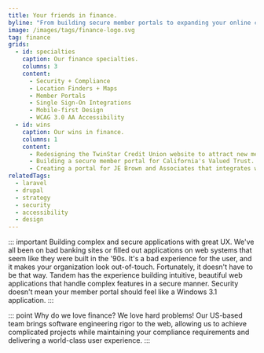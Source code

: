 ```yaml
---
title: Your friends in finance.
byline: "From building secure member portals to expanding your online clientele, Tandem is here for you."
image: /images/tags/finance-logo.svg
tag: finance
grids:
  - id: specialties
    caption: Our finance specialties.
    columns: 3
    content:
      - Security + Compliance
      - Location Finders + Maps
      - Member Portals
      - Single Sign-On Integrations
      - Mobile-first Design
      - WCAG 3.0 AA Accessibility
  - id: wins
    caption: Our wins in finance.
    columns: 1
    content:
      - Redesigning the TwinStar Credit Union website to attract new members and improve rural access.
      - Building a secure member portal for California's Valued Trust.
      - Creating a portal for JE Brown and Associates that integrates with insurance estimate APIs and SSO integrations.
relatedTags:
  - laravel
  - drupal
  - strategy
  - security
  - accessibility
  - design
---
```


::: important Building complex and secure applications with great UX.
We've all been on bad banking sites or filled out applications on web systems that seem like they were built in the '90s. It's a bad experience for the user, and it makes your organization look out-of-touch. Fortunately, it doesn't have to be that way. Tandem has the experience building intuitive, beautiful web applications that handle complex features in a secure manner. Security doesn't mean your member portal should feel like a Windows 3.1 application.
:::

::: point Why do we love finance?
We love hard problems! Our US-based team brings software engineering rigor to the web, allowing us to achieve complicated projects while maintaining your compliance requirements and delivering a world-class user experience.
:::
